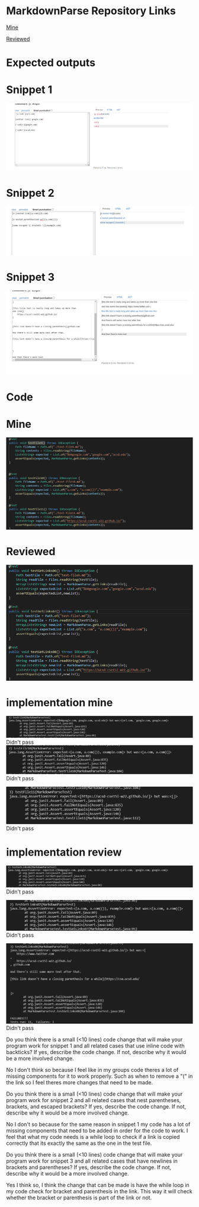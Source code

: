 # MarkdownParse Repository Links
[Mine](https://github.com/Andrewphanguyen/CSE15L-Panther.git) 


[Reviewed](https://github.com/annakkin/markdown-parse.git)

# Expected outputs
# Snippet 1
![alt text](snippet1.png)
# Snippet 2
![alt text](snippet2.png)
# Snippet 3
![alt text](snippet3.png)

# Code 

# Mine
![alt text](455.png)
# Reviewed
![alt text](456.png)


# implementation mine
![alt text](mine1.png)
Didn't pass
![alt text](mine2.png)
Didn't pass

![alt text](mine3.png)
Didn't pass


# implementation review
![alt text](review1.png)
Didn't pass

![alt text](review2.png)
Didn't pass

![alt text](review3.png)
Didn't pass


Do you think there is a small (<10 lines) code change that will make your program work for snippet 1 and all related cases that use inline code with backticks? If yes, describe the code change. If not, describe why it would be a more involved change.

No I don't think so because I feel like in my groups code theres a lot of missing components for it to work properly. Such as when to remove a "(" in the link so I feel theres more changes that need to be made.


Do you think there is a small (<10 lines) code change that will make your program work for snippet 2 and all related cases that nest parentheses, brackets, and escaped brackets? If yes, describe the code change. If not, describe why it would be a more involved change.

No I don't so because for the same reason in snippet 1 my code has a lot of missing components that need to be added in order for the code to work. I feel that what my code needs is a while loop to check if a link is copied correctly that its exactly the same as the one in the test file.


Do you think there is a small (<10 lines) code change that will make your program work for snippet 3 and all related cases that have newlines in brackets and parentheses? If yes, describe the code change. If not, describe why it would be a more involved change.


Yes I think so, I think the change that can be made is have the while loop in my code check for bracket and parenthesis in the link. This way it will check whether the bracket or parenthesis is part of the link or not.
